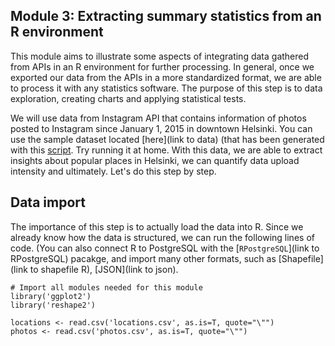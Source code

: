 ## Module 3: Extracting summary statistics from an R environment

This module aims to illustrate some aspects of integrating data gathered from APIs in an R environment for further processing.
In general, once we exported our data from the APIs in a more standardized format, we are able to process it with any statistics software. The purpose of this step is to
data exploration, creating charts and applying statistical tests.

We will use data from Instagram API that contains information of photos posted to Instagram since January 1, 2015 in downtown Helsinki. You can use the sample dataset located
[here](link to data) (that has been generated with this [script](insta.py). Try running it at home.
With this data, we are able to extract insights about popular places in Helsinki, we can quantify data upload intensity and ultimately. Let's do this step by step.

## Data import

The importance of this step is to actually load the data into R. Since we already know how the data is structured, we can run the following lines of code.
(You can also connect R to PostgreSQL with the [`RPostgreSQL`](link to RPostgreSQL) pacakge, and import many other formats, such as [Shapefile](link to shapefile R), [JSON](link to json).


```Rscript
# Import all modules needed for this module
library('ggplot2')
library('reshape2')

locations <- read.csv('locations.csv', as.is=T, quote="\"")
photos <- read.csv('photos.csv', as.is=T, quote="\"")

```

